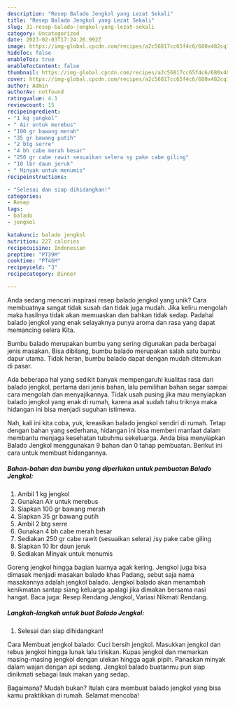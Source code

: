 ```yaml
---
description: "Resep Balado Jengkol yang Lezat Sekali"
title: "Resep Balado Jengkol yang Lezat Sekali"
slug: 31-resep-balado-jengkol-yang-lezat-sekali
category: Uncategorized
date: 2023-02-03T17:24:26.992Z
image: https://img-global.cpcdn.com/recipes/a2c56817cc65f4c6/680x482cq70/balado-jengkol-foto-resep-utama.jpg
hideToc: false
enableToc: true
enableTocContent: false
thumbnail: https://img-global.cpcdn.com/recipes/a2c56817cc65f4c6/680x482cq70/balado-jengkol-foto-resep-utama.jpg
cover: https://img-global.cpcdn.com/recipes/a2c56817cc65f4c6/680x482cq70/balado-jengkol-foto-resep-utama.jpg
author: Admin
authorAv: notfound
ratingvalue: 4.1
reviewcount: 15
recipeingredient:
- "1 kg jengkol"
- " Air untuk merebus"
- "100 gr bawang merah"
- "35 gr bawang putih"
- "2 btg serre"
- "4 bh cabe merah besar"
- "250 gr cabe rawit sesuaikan selera sy pake cabe giling"
- "10 lbr daun jeruk"
- " Minyak untuk menumis"
recipeinstructions:

- "Selesai dan siap dihidangkan!"
categories:
- Resep
tags:
- balado
- jengkol

katakunci: balado jengkol 
nutrition: 227 calories
recipecuisine: Indonesian
preptime: "PT39M"
cooktime: "PT46M"
recipeyield: "3"
recipecategory: Dinner

---
```





Anda sedang mencari inspirasi resep balado jengkol yang unik? Cara membuatnya sangat tidak susah dan tidak juga mudah. Jika keliru mengolah maka hasilnya tidak akan memuaskan dan bahkan tidak sedap. Padahal balado jengkol yang enak selayaknya punya aroma dan rasa yang dapat memancing selera Kita.





Bumbu balado merupakan bumbu yang sering digunakan pada berbagai jenis masakan. Bisa dibilang, bumbu balado merupakan salah satu bumbu dapur utama. Tidak heran, bumbu balado dapat dengan mudah ditemukan di pasar.

Ada beberapa hal yang sedikit banyak mempengaruhi kualitas rasa dari balado jengkol, pertama dari jenis bahan, lalu pemilihan bahan segar sampai cara mengolah dan menyajikannya. Tidak usah pusing jika mau menyiapkan balado jengkol yang enak di rumah, karena asal sudah tahu triknya maka hidangan ini bisa menjadi suguhan istimewa.






Nah, kali ini kita coba, yuk, kreasikan balado jengkol sendiri di rumah. Tetap dengan bahan yang sederhana, hidangan ini bisa memberi manfaat dalam membantu menjaga kesehatan tubuhmu sekeluarga. Anda bisa menyiapkan Balado Jengkol menggunakan 9 bahan dan 0 tahap pembuatan. Berikut ini cara untuk membuat hidangannya.

<!--inarticleads1-->

##### Bahan-bahan dan bumbu yang diperlukan untuk pembuatan Balado Jengkol:

1. Ambil 1 kg jengkol
1. Gunakan  Air untuk merebus
1. Siapkan 100 gr bawang merah
1. Siapkan 35 gr bawang putih
1. Ambil 2 btg serre
1. Gunakan 4 bh cabe merah besar
1. Sediakan 250 gr cabe rawit (sesuaikan selera) /sy pake cabe giling
1. Siapkan 10 lbr daun jeruk
1. Sediakan  Minyak untuk menumis


Goreng jengkol hingga bagian luarnya agak kering. Jengkol juga bisa dimasak menjadi masakan balado khas Padang, sebut saja nama masakannya adalah jengkol balado. Jengkol balado akan menambah kenikmatan santap siang keluarga apalagi jika dimakan bersama nasi hangat. Baca juga: Resep Rendang Jengkol, Variasi Nikmati Rendang. 

<!--inarticleads2-->

##### Langkah-langkah untuk buat Balado Jengkol:


1. Selesai dan siap dihidangkan!

Cara Membuat jengkol balado: Cuci bersih jengkol. Masukkan jengkol dan rebus jengkol hingga lunak lalu tiriskan. Kupas jengkol dan memarkan masing-masing jengkol dengan ulekan hingga agak pipih. Panaskan minyak dalam wajan dengan api sedang. Jengkol balado buatanmu pun siap dinikmati sebagai lauk makan yang sedap. 

Bagaimana? Mudah bukan? Itulah cara membuat balado jengkol yang bisa kamu praktikkan di rumah. Selamat mencoba!
